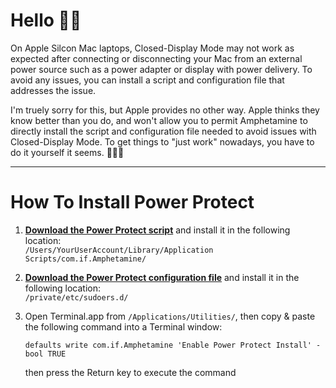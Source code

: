# Hello 👋🏼

On Apple Silcon Mac laptops, Closed-Display Mode may not work as expected after connecting or disconnecting your Mac from an external power source such as a power adapter or display with power delivery. To avoid any issues, you can install a script and configuration file that addresses the issue. 

I'm truely sorry for this, but Apple provides no other way. Apple thinks they know better than you do, and won't allow you to permit Amphetamine to directly install the script and configuration file needed to avoid issues with Closed-Display Mode. To get things to "just work" nowadays, you have to do it yourself it seems. 🔨💪🏼

---

# How To Install Power Protect

1. <b>[Download the Power Protect script](https://github.com/x74353/Amphetamine/main/Files/powerProtect.scpt)</b> and install it in the following location:<BR>
    ```/Users/YourUserAccount/Library/Application Scripts/com.if.Amphetamine/```

2. <b>[Download the Power Protect configuration file](https://github.com/x74353/Amphetamine/main/Files/amphetamine_PowerProtect)</b> and install it in the following location:<BR>
    ```/private/etc/sudoers.d/```

3. Open Terminal.app from ```/Applications/Utilities/```, then copy & paste the following command into a Terminal window:<BR>

    ```defaults write com.if.Amphetamine 'Enable Power Protect Install' -bool TRUE```

   then press the Return key to execute the command



